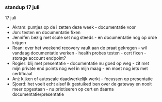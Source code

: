 ### standup 17 juli

17 juli

- Akram: puntjes op de i zetten deze week - documentatie voor
- Jon: testen en documentatie fixen
- Jennifer: bezig met scale set nog steeds - en documentatie nog op orde krijgen
- Roan: over het weekend recovery vault aan de praat gekregen - wil vandaag documentatie werken - health probes testen - cert fixen - storage account endpoint?
- Rogier: blij met presentatie - documentatie nu goed op weg - zit met mijn private end points nog wel in mijn maag - en moet nog iets met certificaat
- Anj: kijken of autoscale daadwerkelijk werkt - focussen op presentatie
- Sjoerd: het voelt echt alsof ik gestuiked ben over de gateway en nooit meer opgestaan - nu priotiseren op cert
en daarna documentatie/presentatie
